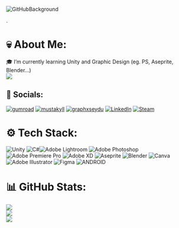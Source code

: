 ![GitHubBackground](https://user-images.githubusercontent.com/80430560/224831048-6ecb8132-dec5-47d7-92d7-8e5de8f96c3d.png)

.
# 💀 About Me:
🎓 I’m currently learning Unity and Graphic Design (eg. PS, Aseprite, Blender...)<br>
[![](https://visitcount.itsvg.in/api?id=s3yduna&icon=2&color=4)](https://visitcount.itsvg.in)

## 📱 Socials:
[![gumroad](https://user-images.githubusercontent.com/80430560/223863071-40a10722-3604-464c-995e-cfcffb52de65.png)](https://seyduna.gumroad.com/?_ga=2.109127297.56869211.1678312323-585403857.1653604894&_gl=1*16oxg06*_ga*NTg1NDAzODU3LjE2NTM2MDQ4OTQ.*_ga_6LJN6D94N6*MTY3ODMxMjMzNy40NS4wLjE2NzgzMTIzMzcuMC4wLjA.) 
[![mustakyll](https://user-images.githubusercontent.com/80430560/224170018-717ac14c-395c-4748-80ac-8d22c37c4e2d.png)](https://www.instagram.com/mustakyll/) 
[![graphxseydu](https://user-images.githubusercontent.com/80430560/224170017-9962964b-c21d-4340-ac49-7e7fcbae6075.png)](https://www.instagram.com/graphxseydu/)
[![LinkedIn](https://user-images.githubusercontent.com/80430560/224170011-c87816fc-7229-4aa6-a861-908c08e42cb3.png)](https://www.linkedin.com/in/mustafa-akyol-0aba64236?lipi=urn%3Ali%3Apage%3Ad_flagship3_profile_view_base_contact_details%3BBzkuulV8RD2cWdFvm3hKmA%3D%3D) 
[![Steam](https://user-images.githubusercontent.com/80430560/223862811-2978279c-b5ef-41ab-8706-f0d4a2d58ef6.png)](https://steamcommunity.com/profiles/76561199021199684/)


# ⚙️ Tech Stack:
![Unity](https://img.shields.io/badge/Unity-100000?style=for-the-badge&logo=unity&logoColor=white)
![C#](https://img.shields.io/badge/c%23-%23239120.svg?style=for-the-badge&logo=c-sharp&logoColor=white)![Adobe Lightroom](https://img.shields.io/badge/Adobe%20Lightroom-31A8FF.svg?style=for-the-badge&logo=Adobe%20Lightroom&logoColor=white) ![Adobe Photoshop](https://img.shields.io/badge/adobephotoshop-%2331A8FF.svg?style=for-the-badge&logo=adobephotoshop&logoColor=white) ![Adobe Premiere Pro](https://img.shields.io/badge/Adobe%20Premiere%20Pro-9999FF.svg?style=for-the-badge&logo=Adobe%20Premiere%20Pro&logoColor=white) ![Adobe XD](https://img.shields.io/badge/Adobe%20XD-470137?style=for-the-badge&logo=Adobe%20XD&logoColor=#FF61F6) ![Aseprite](https://img.shields.io/badge/Aseprite-FFFFFF?style=for-the-badge&logo=Aseprite&logoColor=#7D929E) ![Blender](https://img.shields.io/badge/blender-%23F5792A.svg?style=for-the-badge&logo=blender&logoColor=white) ![Canva](https://img.shields.io/badge/Canva-%2300C4CC.svg?style=for-the-badge&logo=Canva&logoColor=white) ![Adobe Illustrator](https://img.shields.io/badge/adobeillustrator-%23FF9A00.svg?style=for-the-badge&logo=adobeillustrator&logoColor=white) 	![Figma](https://img.shields.io/badge/figma-%23F24E1E.svg?style=for-the-badge&logo=figma&logoColor=white) ![ANDROID](https://img.shields.io/badge/android-%2320232a.svg?style=for-the-badge&logo=android&logoColor=%a4c639)
# 📊 GitHub Stats:
![](https://github-readme-stats.vercel.app/api?username=s3yduna&theme=highcontrast&hide_border=true&include_all_commits=false&count_private=false)<br/>
![](https://github-readme-streak-stats.herokuapp.com/?user=s3yduna&theme=highcontrast&hide_border=true)<br/>
![](https://github-readme-stats.vercel.app/api/top-langs/?username=s3yduna&theme=highcontrast&hide_border=true&include_all_commits=false&count_private=false&layout=compact)

